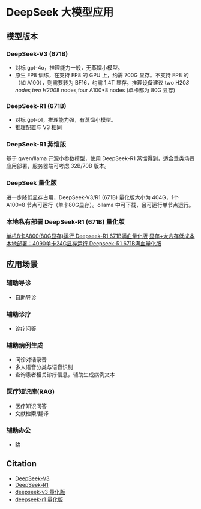 # DeepSeek 大模型应用

## 模型版本

### DeepSeek-V3 (671B)

* 对标 gpt-4o，推理能力一般，无蒸馏小模型。
* 原生 FP8 训练，在支持 FP8 的 GPU 上，约需 700G 显存。不支持 FP8 的（如 A100），则需要转为 BF16，约需 1.4T 显存。推理设备建议 two H20*8 nodes,two H200*8 nodes,four A100*8 nodes (单卡都为 80G 显存)

### DeepSeek-R1 (671B)

* 对标 gpt-o1，推理能力强，有蒸馏小模型。
* 推理配置与 V3 相同

### DeepSeek-R1 蒸馏版

基于 qwen/llama 开源小参数模型，使用 DeepSeek-R1 蒸馏得到，适合垂类场景应用部署，服务器端可考虑 32B/70B 版本。

### DeepSeek 量化版

进一步降低显存占用，DeepSeek-V3/R1 (671B) 量化版大小为 404G，1个 A100*8 节点可运行（单卡80G显存）。ollama 中可下载，且可运行单节点运行。

### 本地私有部署 DeepSeek-R1 (671B) 量化版

[单机8卡A800(80G显存)运行 Deepseek-R1 671B满血量化版](https://www.cnblogs.com/zhayujie/p/18719199)
[显存+大内存低成本本地部署：4090单卡24G显存运行 Deepseek-R1 671B满血量化版](https://deepseek.csdn.net/67b6ab573c9cd21f4cb8d9ce.html)

## 应用场景

### 辅助导诊
* 自助导诊

### 辅助诊疗
* 诊疗问答

### 辅助病例生成
* 问诊对话录音
* 多人语音分类与语音识别
* 查询患者相关诊疗信息，辅助生成病例文本

### 医疗知识库(RAG)
* 医疗知识问答
* 文献检索/翻译

### 辅助办公
* 略

## Citation

* [DeepSeek-V3](https://github.com/deepseek-ai/DeepSeek-V3)
* [DeepSeek-R1](https://github.com/deepseek-ai/DeepSeek-R1)
* [deepseek-v3 量化版](https://ollama.com/library/deepseek-v3)
* [deepseek-r1 量化版](https://ollama.com/library/deepseek-r1)